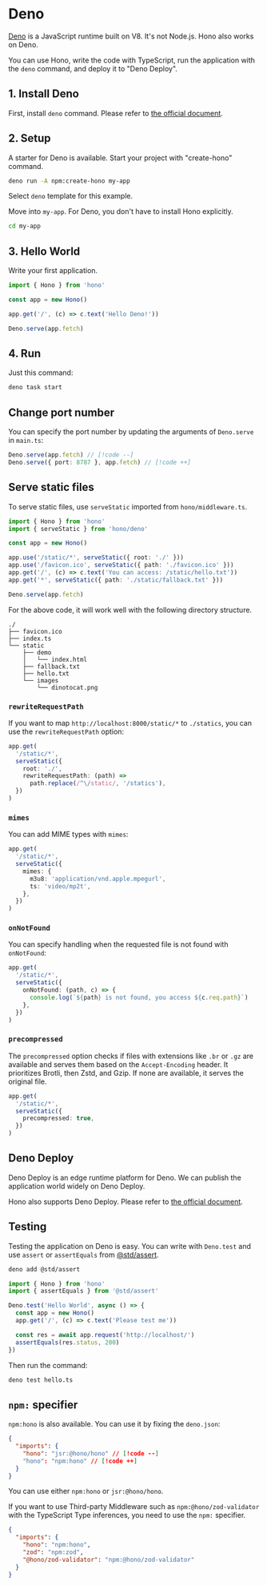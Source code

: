 # Deno

[Deno](https://deno.com/) is a JavaScript runtime built on V8. It's not Node.js.
Hono also works on Deno.

You can use Hono, write the code with TypeScript, run the application with the `deno` command, and deploy it to "Deno Deploy".

## 1. Install Deno

First, install `deno` command.
Please refer to [the official document](https://docs.deno.com/runtime/manual/getting_started/installation).

## 2. Setup

A starter for Deno is available.
Start your project with "create-hono" command.

```sh
deno run -A npm:create-hono my-app
```

Select `deno` template for this example.

Move into `my-app`. For Deno, you don't have to install Hono explicitly.

```sh
cd my-app
```

## 3. Hello World

Write your first application.

```ts
import { Hono } from 'hono'

const app = new Hono()

app.get('/', (c) => c.text('Hello Deno!'))

Deno.serve(app.fetch)
```

## 4. Run

Just this command:

```sh
deno task start
```

## Change port number

You can specify the port number by updating the arguments of `Deno.serve` in `main.ts`:

```ts
Deno.serve(app.fetch) // [!code --]
Deno.serve({ port: 8787 }, app.fetch) // [!code ++]
```

## Serve static files

To serve static files, use `serveStatic` imported from `hono/middleware.ts`.

```ts
import { Hono } from 'hono'
import { serveStatic } from 'hono/deno'

const app = new Hono()

app.use('/static/*', serveStatic({ root: './' }))
app.use('/favicon.ico', serveStatic({ path: './favicon.ico' }))
app.get('/', (c) => c.text('You can access: /static/hello.txt'))
app.get('*', serveStatic({ path: './static/fallback.txt' }))

Deno.serve(app.fetch)
```

For the above code, it will work well with the following directory structure.

```
./
├── favicon.ico
├── index.ts
└── static
    ├── demo
    │   └── index.html
    ├── fallback.txt
    ├── hello.txt
    └── images
        └── dinotocat.png
```

### `rewriteRequestPath`

If you want to map `http://localhost:8000/static/*` to `./statics`, you can use the `rewriteRequestPath` option:

```ts
app.get(
  '/static/*',
  serveStatic({
    root: './',
    rewriteRequestPath: (path) =>
      path.replace(/^\/static/, '/statics'),
  })
)
```

### `mimes`

You can add MIME types with `mimes`:

```ts
app.get(
  '/static/*',
  serveStatic({
    mimes: {
      m3u8: 'application/vnd.apple.mpegurl',
      ts: 'video/mp2t',
    },
  })
)
```

### `onNotFound`

You can specify handling when the requested file is not found with `onNotFound`:

```ts
app.get(
  '/static/*',
  serveStatic({
    onNotFound: (path, c) => {
      console.log(`${path} is not found, you access ${c.req.path}`)
    },
  })
)
```

### `precompressed`

The `precompressed` option checks if files with extensions like `.br` or `.gz` are available and serves them based on the `Accept-Encoding` header. It prioritizes Brotli, then Zstd, and Gzip. If none are available, it serves the original file.

```ts
app.get(
  '/static/*',
  serveStatic({
    precompressed: true,
  })
)
```

## Deno Deploy

Deno Deploy is an edge runtime platform for Deno.
We can publish the application world widely on Deno Deploy.

Hono also supports Deno Deploy. Please refer to [the official document](https://docs.deno.com/deploy/manual/).

## Testing

Testing the application on Deno is easy.
You can write with `Deno.test` and use `assert` or `assertEquals` from [@std/assert](https://jsr.io/@std/assert).

```sh
deno add @std/assert
```

```ts
import { Hono } from 'hono'
import { assertEquals } from '@std/assert'

Deno.test('Hello World', async () => {
  const app = new Hono()
  app.get('/', (c) => c.text('Please test me'))

  const res = await app.request('http://localhost/')
  assertEquals(res.status, 200)
})
```

Then run the command:

```sh
deno test hello.ts
```

## `npm:` specifier

`npm:hono` is also available. You can use it by fixing the `deno.json`:

```json
{
  "imports": {
    "hono": "jsr:@hono/hono" // [!code --]
    "hono": "npm:hono" // [!code ++]
  }
}
```

You can use either `npm:hono` or `jsr:@hono/hono`.

If you want to use Third-party Middleware such as `npm:@hono/zod-validator` with the TypeScript Type inferences, you need to use the `npm:` specifier.

```json
{
  "imports": {
    "hono": "npm:hono",
    "zod": "npm:zod",
    "@hono/zod-validator": "npm:@hono/zod-validator"
  }
}
```
